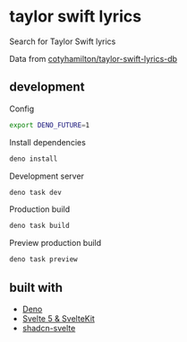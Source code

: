# taylor swift lyrics

Search for Taylor Swift lyrics

Data from [cotyhamilton/taylor-swift-lyrics-db](https://github.com/cotyhamilton/taylor-swift-lyrics-db)

## development

Config

```bash
export DENO_FUTURE=1
```

Install dependencies

```bash
deno install
```

Development server

```bash
deno task dev
```

Production build

```bash
deno task build
```

Preview production build

```bash
deno task preview
```

## built with

- [Deno](https://docs.deno.com)
- [Svelte 5 & SvelteKit](https://kit.svelte.dev)
- [shadcn-svelte](https://www.shadcn-svelte.com)

